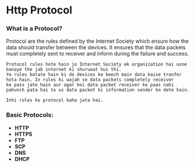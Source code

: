 # Http Protocol

### What is a Protocol?

Protocol are the rules defined by the Internet Society which ensure how the data should transfer between the devices. It ensures that the data packets must completely sent to receiver and inform during the failure and success.

```
Protocol rules hote hain jo Internet Society ek organization hai usne banaye the jab internet ki shuruaat hui thi.
Ye rules batate hain ki do devices ke beech main data kaise tranfer hota hain. In rules ki wajah se data packets completely receiver
ke pass jate hain aur agar koi data packet receiver ke paas nahi pahunch pata hai to us data packet ki information sender ko dete hain.

Inhi rules ko protocol kaha jata hai.
```

### Basic Protocols:

- **HTTP**
- **HTTPS**
- **FTP**
- **SCP**
- **DNS**
- **DHCP**
